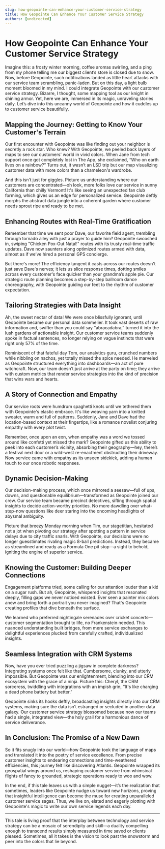 ```yaml
---
slug: how-geopointe-can-enhance-your-customer-service-strategy
title: How Geopointe Can Enhance Your Customer Service Strategy
authors: [undirected]
---
```



# How Geopointe Can Enhance Your Customer Service Strategy

Imagine this: a frosty winter morning, coffee aromas swirling, and a ping from my phone telling me our biggest client’s store is closed due to snow. Now, before Geopointe, such notifications landed as little heart attacks with our service team scrambling, panic-laden. But on this day, a light bulb moment bloomed in my mind. I could integrate Geopointe with our customer service strategy. Bizarre, I thought, some mapping tool as our knight in shining armor. Yet, here we are, immersed in its magic, unraveling stories daily. Let’s dive into this uncanny world of Geopointe and how it cuddles up to customer service beautifully.

## Mapping the Journey: Getting to Know Your Customer's Terrain

Our first encounter with Geopointe was like finding out your neighbor is secretly a rock star. Who knew? With Geopointe, we peeled back layers of maps to see our customers' world in vivid colors. When Jane from tech support once got completely lost in The App, she exclaimed, “Who on earth lives on a rainbow?” Turns out, it wasn’t an LSD trip but our map visualizing customer data with more colors than a chameleon's wardrobe.

And this isn’t just for giggles. Picture us understanding where our customers are concentrated—oh look, more folks love our service in sunny California than chilly Vermont! It's like seeing an unexpected fan club forming, which gives us an edge for personalized service. Geopointe deftly morphs the abstract data jungle into a coherent garden where customer needs sprout ripe and ready to be met.

## Enhancing Routes with Real-Time Gratification

Remember that time we sent poor Dave, our favorite field agent, trembling through tornado alley with just a prayer to guide him? Geopointe swooshed in, swiping "Chicken Pox-Out Natal!" routes with its trusty real-time traffic updates. Dave now saunters along optimized routes armed with data, almost as if we’ve hired a personal GPS concierge.

But there's more! The efficiency tangent it casts across our routes doesn't just save Dave's nerves; it lets us slice response times, dotting smiles across every customer's face quicker than your grandma’s apple pie. Our strategic route planning becomes a step-by-step ballroom dance choreography, with Geopointe guiding our feet to the rhythm of customer expectation.

## Tailoring Strategies with Data Insight

Ah, the sweet nectar of data! We were once blissfully ignorant, until Geopointe became our personal data sommelier. It took vast deserts of raw information and, swifter than you could say “abracadabra,” turned it into the lush gardens of actionable insight. Our customer service teams suddenly spoke in factual sentences, no longer relying on vague instincts that were right only 57% of the time.

Reminiscent of that fateful day Tom, our analytics guru, crunched numbers while nibbling on nachos, yet totally missed the spice needed. He marveled as Geopointe structured everything into dashboards—an act of pure witchcraft. Now, our team doesn’t just arrive at the party on time; they arrive with custom metrics that render service strategies into the kind of precision that wins wars and hearts.

## A Story of Connection and Empathy

Our service roots were humdrum spaghetti knots until we tethered them with Geopointe's elastic embrace. It's like weaving yarn into a knitted sweater, warm and full of patterns. Suddenly, Jane and Dave had the location-based context at their fingertips, like a romance novelist conjuring empathy with every plot twist.

Remember, once upon an eon, when empathy was a word we tossed around like confetti yet missed the mark? Geopointe gifted us this ability to peek into each customer’s vicinity, absorbing their geography—hey, there’s a festival next door or a wild-west re-enactment obstructing their driveway. Now service came with empathy as its unseen sidekick, adding a human touch to our once robotic responses. 

## Dynamic Decision-Making

Our decision-making process, which once mirrored a seesaw—full of ups, downs, and questionable equilibrium—transformed as Geopointe joined our crew. Our service team became precinct detectives, sifting through spatial insights to decide action-worthy priorities. No more dawdling over what-step-now questions like deer staring into the oncoming headlights of abysmal ambiguity.

Picture that breezy Monday morning when Tim, our stagetitian, hesitated not a jot when pivoting our strategy after spotting a pattern in service delays due to city traffic snarls. With Geopointe, our decisions were no longer guesstimates rivaling magic 8-ball predictions. Instead, they became as streamlined and ready as a Formula One pit stop—a sight to behold, igniting the engine of superior service.

## Knowing the Customer: Building Deeper Connections

Engagement platforms tried, some calling for our attention louder than a kid on a sugar rush. But ah, Geopointe, whispered insights that resonated deeply, filling gaps we never noticed existed. Ever seen a painter mix colors anew and bring forth a portrait you never imagined? That's Geopointe creating profiles that dive beneath the surface.

We learned who preferred nightingale serenades over cricket concerts—customer segmentation brought to life, no Frankenstein needed. This nuanced understanding built bridges, from mere service exchanges to delightful experiences plucked from carefully crafted, individualized insights.

## Seamless Integration with CRM Systems

Now, have you ever tried puzzling a jigsaw in complete darkness? Integrating systems once felt like that. Cumbersome, clunky, and utterly impossible. But Geopointe was our enlightenment, blending into our CRM ecosystem with the grace of a ninja. Picture this: Cheryl, the CRM sorceress, twiddling with integrations with an impish grin, “It's like charging a dead phone battery but better.”

Geopointe sinks its hooks deftly, broadcasting insights directly into our CRM systems, making sure the data isn’t estranged or secluded in another data galaxy. Our customer service strategy blossomed because now our teams had a single, integrated view—the holy grail for a harmonious dance of service deliverance.

## In Conclusion: The Promise of a New Dawn

So it fits snugly into our world—how Geopointe took the language of maps and translated it into the poetry of service excellence. From precise customer insights to endearing connections and time-weathered efficiencies, this journey felt like discovering Atlantis. Geopointe wrapped its geospatial wings around us, reshaping customer service from whimsical flights of fancy to grounded, strategic operations ready to woo and wow. 

In the end, if this tale leaves us with a simple nugget—it’s the realization that sometimes, leaders like Geopointe nudge us toward new horizons, proving that insightful intelligence can become the muse for creating unparalleled customer service sagas. Thus, we live on, elated and eagerly plotting with Geopointe's magic to write our own service legends each day.

---

This tale is living proof that the interplay between technology and service strategy can be a mosaic of serendipity and skill—a duality compelling enough to transcend results simply measured in time saved or clients pleased. Sometimes, all it takes is the vision to look past the snowstorm and peer into the colors that lie beyond.
